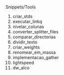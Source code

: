 Snippets/Tools

01. criar_stds
02. executar_linkq
03. nivelar_colunas
04. converter_splitter_files
05. comparar_directorias
06. dividir_texto
07. criar_weights
08. renomear_em_massa
09. implementacao_gather
10. lightspeed
11. dw_alco
